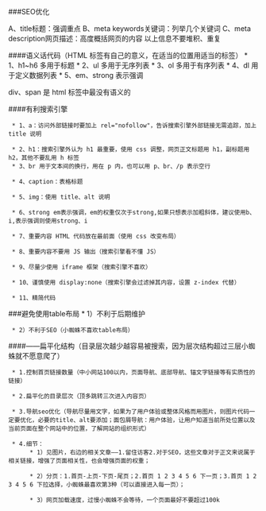 ###SEO优化

A、title标题：强调重点
B、meta keywords关键词：列举几个关键词
C、meta description网页描述：高度概括网页的内容
以上信息不要堆积、重复

####语义话代码（HTML 标签有自己的意义，在适当的位置用适当的标签）
     * 1、h1~h6 多用于标题
     * 2、ul 多用于无序列表
     * 3、ol 多用于有序列表
     * 4、dl 用于定义数据列表
     * 5、em、strong 表示强调

div、span 是 html 标签中最没有语义的

####有利搜索引擎

     * 1、a：访问外部链接时要加上 rel="nofollow"，告诉搜索引擎外部链接无需追踪，加上 title 说明
     
     * 2、h1：搜索引擎外认为 h1 最重要，使用 css 调整，网页正文标题用 h1，副标题用 h2，其他不要乱用 h 标签
     * 3、br 用于文本间的换行，用在 p 内，也可以用 p、br、/p 表示空行
     
     * 4、caption：表格标题
     
     * 5、img：使用 title、alt 说明
     
     * 6、strong em表示强调，em的权重仅次于strong,如果只想表示加粗斜体，建议使用b、i,表示强调则使用strong、i
     
     * 7、重要内容 HTML 代码放在最前面（使用 css 改变布局）
     
     * 8、重要内容不要用 JS 输出（搜索引擎看不懂 JS）
     
     * 9、尽量少使用 iframe 框架（搜索引擎不喜欢）
     
     * 10、谨慎使用 display:none（搜索引擎会过滤掉其内容，设置 z-index 代替）
     
     * 11、精简代码



###避免使用table布局
     * 1）不利于后期维护 
     
     * 2）不利于SEO（小蜘蛛不喜欢table布局）
     
####——扁平化结构（目录层次越少越容易被搜索，因为层次结构超过三层小蜘蛛就不愿意爬了）

     * 1.控制首页链接数量（中小网站100以内，页面导航、底部导航、锚文字链接等有实质性的链接）
     
     * 2.扁平化的目录层次（顶多跳转三次进入内容页）
     
     * 3.导航seo优化（导航尽量用文字，如果为了用户体验或整体风格而用图片，则图片代码一定要优化，必要的title、alt要添加；面包屑导航：用户体验，让用户知道当前所处位置以及当前页面在整个网站中的位置，了解网站的组织形式）
     
     * 4.细节：
          * 1）见图片，右边的相关文章——1.留住访客2.对于SEO，这些文章对于正文来说属于相关链接，增强了页面相关性，也会增强页面的权重；
          
          * 2）分页：1.首页-上页-下页-尾页；2.首页 1 2 3 4 5 6 下一页；3.首页 1 2 3 4 5 6 下拉选择，小蜘蛛最喜欢第3种（可以直接进入每一页）；
          
          * 3）网页加载速度，过慢小蜘蛛不会等待，一个页面最好不要超过100k


